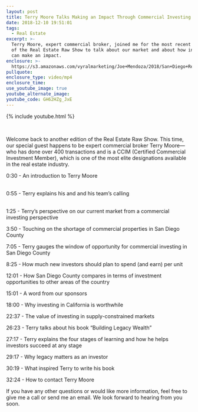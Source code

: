 ```yaml
---
layout: post
title: Terry Moore Talks Making an Impact Through Commercial Investing
date: 2018-12-10 19:51:01
tags:
  - Real Estate
excerpt: >-
  Terry Moore, expert commercial broker, joined me for the most recent episode
  of the Real Estate Raw Show to talk about our market and about how investors
  can make an impact.
enclosure: >-
  https://s3.amazonaws.com/vyralmarketing/Joe+Mendoza/2018/San+Diego+Real+Estate-+Terry+Moore.mp4
pullquote:
enclosure_type: video/mp4
enclosure_time:
use_youtube_image: true
youtube_alternate_image:
youtube_code: GH62HZg_JxE
---
```


{% include youtube.html %}

<br>

Welcome back to another edition of the Real Estate Raw Show. This time, our special guest happens to be expert commercial broker Terry Moore—who has done over 400 transactions and is a CCIM (Certified Commercial Investment Member), which is one of the most elite designations available in the real estate industry.

0:30 - An introduction to Terry Moore<br>&nbsp;

0:55 - Terry explains his and and his team’s calling<br>&nbsp;

1:25 - Terry’s perspective on our current market from a commercial investing perspective

3:50 - Touching on the shortage of commercial properties in San Diego County

7:05 - Terry gauges the window of opportunity for commercial investing in San Diego County

8:25 - How much new investors should plan to spend (and earn) per unit

12:01 - How San Diego County compares in terms of investment opportunities to other areas of the country

15:01 - A word from our sponsors

18:00 - Why investing in California is worthwhile

22:37 - The value of investing in supply-constrained markets

26:23 - Terry talks about his book “Building Legacy Wealth”

27:17 - Terry explains the four stages of learning and how he helps investors succeed at any stage

29:17 - Why legacy matters as an investor

30:19 - What inspired Terry to write his book

32:24 - How to contact Terry Moore

If you have any other questions or would like more information, feel free to give me a call or send me an email. We look forward to hearing from you soon.

&nbsp;